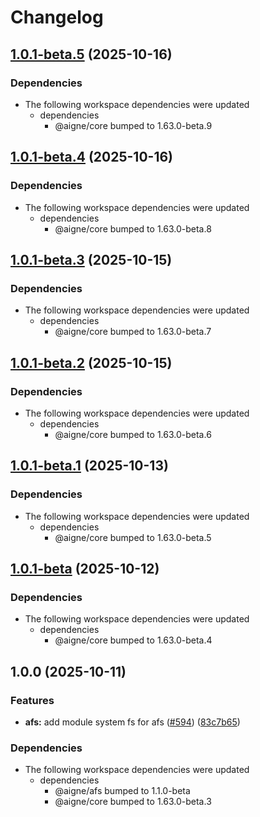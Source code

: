 # Changelog

## [1.0.1-beta.5](https://github.com/AIGNE-io/aigne-framework/compare/afs-system-fs-v1.0.1-beta.4...afs-system-fs-v1.0.1-beta.5) (2025-10-16)


### Dependencies

* The following workspace dependencies were updated
  * dependencies
    * @aigne/core bumped to 1.63.0-beta.9

## [1.0.1-beta.4](https://github.com/AIGNE-io/aigne-framework/compare/afs-system-fs-v1.0.1-beta.3...afs-system-fs-v1.0.1-beta.4) (2025-10-16)


### Dependencies

* The following workspace dependencies were updated
  * dependencies
    * @aigne/core bumped to 1.63.0-beta.8

## [1.0.1-beta.3](https://github.com/AIGNE-io/aigne-framework/compare/afs-system-fs-v1.0.1-beta.2...afs-system-fs-v1.0.1-beta.3) (2025-10-15)


### Dependencies

* The following workspace dependencies were updated
  * dependencies
    * @aigne/core bumped to 1.63.0-beta.7

## [1.0.1-beta.2](https://github.com/AIGNE-io/aigne-framework/compare/afs-system-fs-v1.0.1-beta.1...afs-system-fs-v1.0.1-beta.2) (2025-10-15)


### Dependencies

* The following workspace dependencies were updated
  * dependencies
    * @aigne/core bumped to 1.63.0-beta.6

## [1.0.1-beta.1](https://github.com/AIGNE-io/aigne-framework/compare/afs-system-fs-v1.0.1-beta...afs-system-fs-v1.0.1-beta.1) (2025-10-13)


### Dependencies

* The following workspace dependencies were updated
  * dependencies
    * @aigne/core bumped to 1.63.0-beta.5

## [1.0.1-beta](https://github.com/AIGNE-io/aigne-framework/compare/afs-system-fs-v1.0.0...afs-system-fs-v1.0.1-beta) (2025-10-12)


### Dependencies

* The following workspace dependencies were updated
  * dependencies
    * @aigne/core bumped to 1.63.0-beta.4

## 1.0.0 (2025-10-11)


### Features

* **afs:** add module system fs for afs ([#594](https://github.com/AIGNE-io/aigne-framework/issues/594)) ([83c7b65](https://github.com/AIGNE-io/aigne-framework/commit/83c7b6555d21c606a5005eb05f6686882fb8ffa3))


### Dependencies

* The following workspace dependencies were updated
  * dependencies
    * @aigne/afs bumped to 1.1.0-beta
    * @aigne/core bumped to 1.63.0-beta.3

